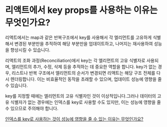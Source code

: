 # 리액트에서 key props를 사용하는 이유는 무엇인가요?

리액트에서는 map과 같은 반복구조에서 key를 사용해서 각 엘리먼트를 고유하게 식별해서 변경된 부분만을 추적하여 해당 부분만을 업데이트하고, 나머지는 재사용하여 성능을 향상시킬 수 있습니다.

리액트의 조화 과정(Reconciliation)에서 key는 각 엘리먼트의 고유 식별자로 사용되며, 엘리먼트의 추가, 수정, 삭제 등을 추적하는 데 중요한 역할을 합니다. key가 없는 경우, 리스트나 반복 구조에서 엘리먼트의 순서가 변경되면 리액트는 해당 구조 전체를 다시 렌더링합니다. 이는 비효율적인 동작을 초래할 수 있으며, 업데이트 성능에 영향을 줄 수 있습니다.

key를 지정할 때에는 엘리먼트의 고유 식별자인 것이 이상적입니다.그러나 데이터의 고유 식별자가 없는 경우에는 인덱스를 key로 사용할 수도 있지만, 이는 성능에 영향을 줄 수 있으므로 주의해야 합니다.

[인덱스를 key로 사용하는 것이 성능에 영향을 줄 수 있는 이유는 무엇인가요?](https://github.com/DataCodeLiteracy/Interview-Questions/blob/main/React/index%20key.md)

